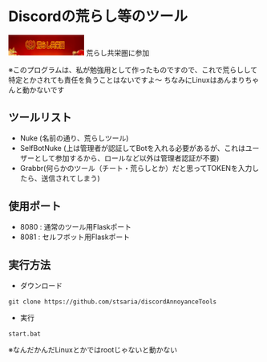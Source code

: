 # Discordの荒らし等のツール
<a href="https://xn--68j5e377y.com/" target="_blank" rel="noopener noreferrer"><img src="src/static/ctkpaarr.webp" width="30%"></a>
荒らし共栄圏に参加

※このプログラムは、私が勉強用として作ったものですので、これで荒らしして特定とかされても責任を負うことはないですよ〜
ちなみにLinuxはあんまりちゃんと動かないです
## ツールリスト
- Nuke (名前の通り、荒らしツール)
- SelfBotNuke (上は管理者が認証してBotを入れる必要があるが、これはユーザーとして参加するから、ロールなど以外は管理者認証が不要)
- Grabbr(何らかのツール（チート・荒らしとか）だと思ってTOKENを入力したら、送信されてしまう)
## 使用ポート
- 8080 : 通常のツール用Flaskポート
- 8081 : セルフボット用Flaskポート
## 実行方法
- ダウンロード
```
git clone https://github.com/stsaria/discordAnnoyanceTools
```
- 実行
```
start.bat
```
※なんだかんだLinuxとかではrootじゃないと動かない

